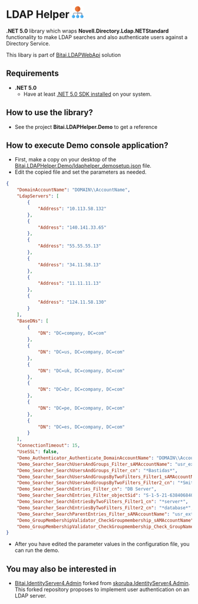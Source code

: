# LDAP Helper ![Logo](resources/hierarchy_32.png)

**.NET 5.0** library which wraps  **Novell.Directory.Ldap.NETStandard** functionality to make LDAP searches and also authenticate users against a Directory Service.

This libary is part of [Bitai.LDAPWebApi](https://github.com/bitai-cs/LDAPWebApi) solution 

## Requirements

- **.NET 5.0**
  - Have at least [.NET 5.0 SDK installed](https://dotnet.microsoft.com/en-us/download/dotnet/5.0) on your system.  

## How to use the library?

- See the project **Bitai.LDAPHelper.Demo** to get a reference  

## How to execute Demo console application?

- First, make a copy on your desktop of the  [Bitai.LDAPHelper.Demo/ldaphelper_demosetup.json](src/Bitai.LDAPHelper.Demo/ldaphelper_demosetup.json) file.
- Edit the copied file and set the parameters as needed.
```json
{
    "DomainAccountName": "DOMAIN\\AccountName",
    "LdapServers": [
        {
            "Address": "10.113.58.132"
        },
        {
            "Address": "140.141.33.65"
        },
        {
            "Address": "55.55.55.13"
        },
        {
            "Address": "34.11.58.13"
        },
        {
            "Address": "11.11.11.13"
        },
        {
            "Address": "124.11.58.130"
        }
    ],
    "BaseDNs": [
        {
            "DN": "DC=company, DC=com"
        },
        {
            "DN": "DC=us, DC=company, DC=com"
        },
        {
            "DN": "DC=uk, DC=company, DC=com"
        },
        {
            "DN": "DC=br, DC=company, DC=com"
        },
        {
            "DN": "DC=pe, DC=company, DC=com"
        },
        {
            "DN": "DC=es, DC=company, DC=com"
        }
    ],
    "ConnectionTimeout": 15,
    "UseSSL": false,
    "Demo_Authenticator_Authenticate_DomainAccountName": "DOMAIN\\AccountName",
    "Demo_Searcher_SearchUsersAndGroups_Filter_sAMAccountName": "usr_ext01",
    "Demo_Searcher_SearchUsersAndGroups_Filter_cn": "*Bastidas*",
    "Demo_Searcher_SearchUsersAndGroupsByTwoFilters_Filter1_sAMAccountName": "*smith",
    "Demo_Searcher_SearchUsersAndGroupsByTwoFilters_Filter2_cn": "*Smith*",
    "Demo_Searcher_SearchEntries_Filter_cn": "DB Server",
    "Demo_Searcher_SearchEntries_Filter_objectSid": "S-1-5-21-638406840-1180129177-883519231-179439",
    "Demo_Searcher_SearchEntriesByTwoFilters_Filter1_cn": "*server*",
    "Demo_Searcher_SearchEntriesByTwoFilters_Filter2_cn": "*database*",
    "Demo_Searcher_SearchParentEntries_Filter_sAMAccountName": "usr_ext01",
    "Demo_GroupMembershipValidator_CheckGroupmembership_sAMAccountName": "4439690",
    "Demo_GroupMembershipValidator_CheckGroupmembership_Check_GroupName": "Software Administrators"
}
```
- After you have edited the parameter values in the configuration file, you can run the demo. 

## You may also be interested in

- [Bitai.IdentityServer4.Admin](https://github.com/bitai-cs/IdentityServer4.Admin) forked from [skoruba.IdentityServer4.Admin](https://github.com/skoruba/IdentityServer4.Admin). This forked repository proposes to implement user authentication on an LDAP server.
